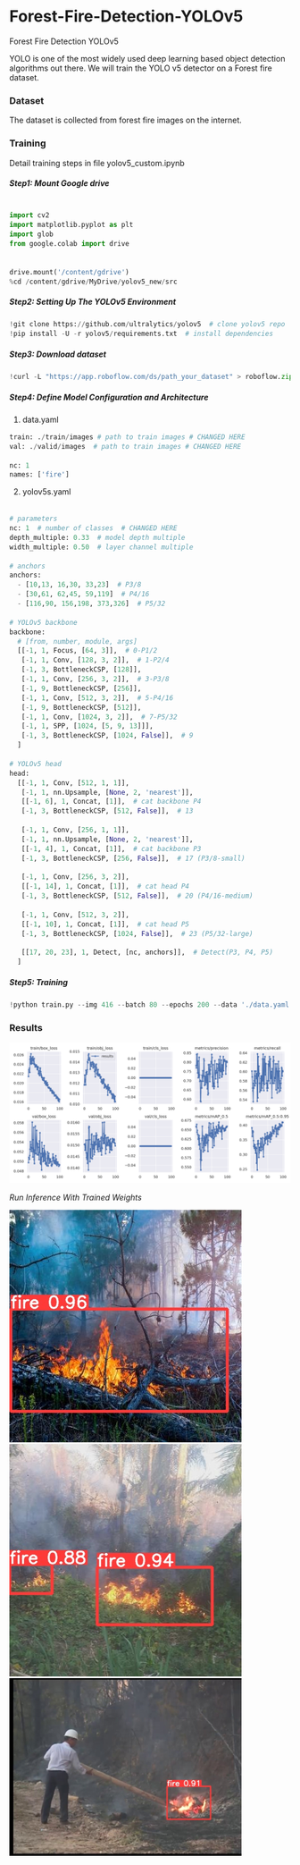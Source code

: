 # Forest-Fire-Detection-YOLOv5
Forest Fire Detection YOLOv5

YOLO is one of the most widely used deep learning based object detection algorithms out there. We will train the YOLO v5 detector on a Forest fire dataset.

### Dataset

The dataset is collected from forest fire images on the internet.

### Training
Detail training steps in file yolov5_custom.ipynb

##### Step1: Mount Google drive

```python

import cv2
import matplotlib.pyplot as plt
import glob
from google.colab import drive


drive.mount('/content/gdrive')
%cd /content/gdrive/MyDrive/yolov5_new/src
```
##### Step2: Setting Up The YOLOv5 Environment

```python
!git clone https://github.com/ultralytics/yolov5  # clone yolov5 repo
!pip install -U -r yolov5/requirements.txt  # install dependencies

```

##### Step3: Download dataset

```python
!curl -L "https://app.roboflow.com/ds/path_your_dataset" > roboflow.zip; unzip roboflow.zip; rm roboflow.zip
```

##### Step4: Define Model Configuration and Architecture
1. data.yaml
```python
train: ./train/images # path to train images # CHANGED HERE
val: ./valid/images  # path to train images # CHANGED HERE

nc: 1
names: ['fire']

```
2. yolov5s.yaml

```python

# parameters
nc: 1  # number of classes  # CHANGED HERE
depth_multiple: 0.33  # model depth multiple
width_multiple: 0.50  # layer channel multiple

# anchors
anchors:
  - [10,13, 16,30, 33,23]  # P3/8
  - [30,61, 62,45, 59,119]  # P4/16
  - [116,90, 156,198, 373,326]  # P5/32

# YOLOv5 backbone
backbone:
  # [from, number, module, args]
  [[-1, 1, Focus, [64, 3]],  # 0-P1/2
   [-1, 1, Conv, [128, 3, 2]],  # 1-P2/4
   [-1, 3, BottleneckCSP, [128]],
   [-1, 1, Conv, [256, 3, 2]],  # 3-P3/8
   [-1, 9, BottleneckCSP, [256]],
   [-1, 1, Conv, [512, 3, 2]],  # 5-P4/16
   [-1, 9, BottleneckCSP, [512]],
   [-1, 1, Conv, [1024, 3, 2]],  # 7-P5/32
   [-1, 1, SPP, [1024, [5, 9, 13]]],
   [-1, 3, BottleneckCSP, [1024, False]],  # 9
  ]

# YOLOv5 head
head:
  [[-1, 1, Conv, [512, 1, 1]],
   [-1, 1, nn.Upsample, [None, 2, 'nearest']],
   [[-1, 6], 1, Concat, [1]],  # cat backbone P4
   [-1, 3, BottleneckCSP, [512, False]],  # 13

   [-1, 1, Conv, [256, 1, 1]],
   [-1, 1, nn.Upsample, [None, 2, 'nearest']],
   [[-1, 4], 1, Concat, [1]],  # cat backbone P3
   [-1, 3, BottleneckCSP, [256, False]],  # 17 (P3/8-small)

   [-1, 1, Conv, [256, 3, 2]],
   [[-1, 14], 1, Concat, [1]],  # cat head P4
   [-1, 3, BottleneckCSP, [512, False]],  # 20 (P4/16-medium)

   [-1, 1, Conv, [512, 3, 2]],
   [[-1, 10], 1, Concat, [1]],  # cat head P5
   [-1, 3, BottleneckCSP, [1024, False]],  # 23 (P5/32-large)

   [[17, 20, 23], 1, Detect, [nc, anchors]],  # Detect(P3, P4, P5)
  ]

```
##### Step5: Training

```python
!python train.py --img 416 --batch 80 --epochs 200 --data './data.yaml' --cfg ./models/custom_yolov5s.yaml --weights ''
```
### Results

![markdown](./images/results.png)

*Run Inference With Trained Weights*

![markdown](./images/2.jpg)
![markdown](./images/3.jpg)
<img src="./images/1.jpg" width="416" />

